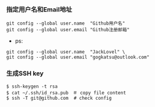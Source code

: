 ### 指定用户名和Email地址
````
git config --global user.name  "Github用户名"
git config --global user.email "Github注册邮箱"
````
- ps: 
```
git config --global user.name  "JackLovel" \
git config --global user.email "gogkatsu@outlook.com"
```
### 生成SSH key
```
$ ssh-keygen -t rsa
$ cat ~/.ssh/id_rsa.pub　＃ copy file content 
$ ssh -T git@github.com  # check config 
```



